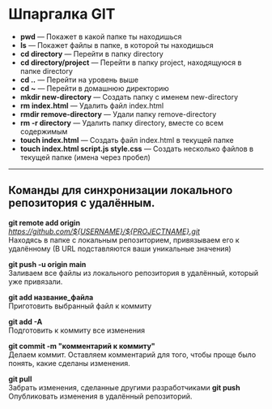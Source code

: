 # Шпаргалка GIT
- **pwd** — Покажет в какой папке ты находишься
- **ls** — Покажет файлы в папке, в которой ты находишься
- **cd directory** — Перейти в папку directory
- **cd directory/project** — Перейти в папку project, находящуюся в папке directory
- **cd ..** — Перейти на уровень выше
- **cd ~** — Перейти в домашнюю директорию
- **mkdir new-directory** —  Создать папку с именем new-directory
- **rm index.html** — Удалить файл index.html
- **rmdir remove-directory** — Удали папку  remove-directory
- **rm -r directory** — Удалить папку directory, вместе со всем содержимым
- **touch index.html** — Создать файл index.html в текущей папке
- **touch index.html script.js style.css** — Создать несколько файлов в текущей папке (имена через пробел)
---
## Команды для синхронизации локального репозитория с удалённым.
**git remote add origin** *https://github.com/${USERNAME}/${PROJECTNAME}.git* \
Находясь в папке с локальным репозиторием, привязываем его к удалённому (В URL подставляются ваши уникальные значения)

**git push -u origin main**\
Заливаем все файлы из локального репозитория в удалённый, который
уже привязали.

**git add название_файла**\
Приготовить выбранный файл к коммиту


**git add -A**\
Подготовить к коммиту все изменения


**git commit -m "комментарий к коммиту"**\
Делаем коммит. Оставляем
комментарий для того, чтобы проще было понять, какие сделаны изменения.

**git pull**\
Забрать изменения, сделанные другими разработчиками
**git push**\
Опубликовать изменения в удалённый репозиторий.